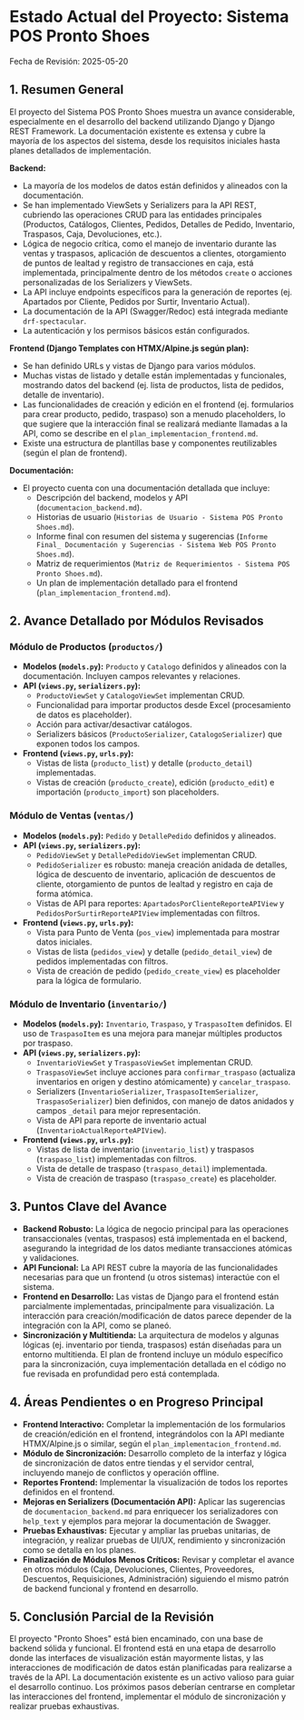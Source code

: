 # Estado Actual del Proyecto: Sistema POS Pronto Shoes

Fecha de Revisión: 2025-05-20

## 1. Resumen General

El proyecto del Sistema POS Pronto Shoes muestra un avance considerable, especialmente en el desarrollo del backend utilizando Django y Django REST Framework. La documentación existente es extensa y cubre la mayoría de los aspectos del sistema, desde los requisitos iniciales hasta planes detallados de implementación.

**Backend:**
*   La mayoría de los modelos de datos están definidos y alineados con la documentación.
*   Se han implementado ViewSets y Serializers para la API REST, cubriendo las operaciones CRUD para las entidades principales (Productos, Catálogos, Clientes, Pedidos, Detalles de Pedido, Inventario, Traspasos, Caja, Devoluciones, etc.).
*   Lógica de negocio crítica, como el manejo de inventario durante las ventas y traspasos, aplicación de descuentos a clientes, otorgamiento de puntos de lealtad y registro de transacciones en caja, está implementada, principalmente dentro de los métodos `create` o acciones personalizadas de los Serializers y ViewSets.
*   La API incluye endpoints específicos para la generación de reportes (ej. Apartados por Cliente, Pedidos por Surtir, Inventario Actual).
*   La documentación de la API (Swagger/Redoc) está integrada mediante `drf-spectacular`.
*   La autenticación y los permisos básicos están configurados.

**Frontend (Django Templates con HTMX/Alpine.js según plan):**
*   Se han definido URLs y vistas de Django para varios módulos.
*   Muchas vistas de listado y detalle están implementadas y funcionales, mostrando datos del backend (ej. lista de productos, lista de pedidos, detalle de inventario).
*   Las funcionalidades de creación y edición en el frontend (ej. formularios para crear producto, pedido, traspaso) son a menudo placeholders, lo que sugiere que la interacción final se realizará mediante llamadas a la API, como se describe en el `plan_implementacion_frontend.md`.
*   Existe una estructura de plantillas base y componentes reutilizables (según el plan de frontend).

**Documentación:**
*   El proyecto cuenta con una documentación detallada que incluye:
    *   Descripción del backend, modelos y API (`documentacion_backend.md`).
    *   Historias de usuario (`Historias de Usuario - Sistema POS Pronto Shoes.md`).
    *   Informe final con resumen del sistema y sugerencias (`Informe Final_ Documentación y Sugerencias - Sistema Web POS Pronto Shoes.md`).
    *   Matriz de requerimientos (`Matriz de Requerimientos - Sistema POS Pronto Shoes.md`).
    *   Un plan de implementación detallado para el frontend (`plan_implementacion_frontend.md`).

## 2. Avance Detallado por Módulos Revisados

### Módulo de Productos (`productos/`)
*   **Modelos (`models.py`):** `Producto` y `Catalogo` definidos y alineados con la documentación. Incluyen campos relevantes y relaciones.
*   **API (`views.py`, `serializers.py`):**
    *   `ProductoViewSet` y `CatalogoViewSet` implementan CRUD.
    *   Funcionalidad para importar productos desde Excel (procesamiento de datos es placeholder).
    *   Acción para activar/desactivar catálogos.
    *   Serializers básicos (`ProductoSerializer`, `CatalogoSerializer`) que exponen todos los campos.
*   **Frontend (`views.py`, `urls.py`):**
    *   Vistas de lista (`producto_list`) y detalle (`producto_detail`) implementadas.
    *   Vistas de creación (`producto_create`), edición (`producto_edit`) e importación (`producto_import`) son placeholders.

### Módulo de Ventas (`ventas/`)
*   **Modelos (`models.py`):** `Pedido` y `DetallePedido` definidos y alineados.
*   **API (`views.py`, `serializers.py`):**
    *   `PedidoViewSet` y `DetallePedidoViewSet` implementan CRUD.
    *   `PedidoSerializer` es robusto: maneja creación anidada de detalles, lógica de descuento de inventario, aplicación de descuentos de cliente, otorgamiento de puntos de lealtad y registro en caja de forma atómica.
    *   Vistas de API para reportes: `ApartadosPorClienteReporteAPIView` y `PedidosPorSurtirReporteAPIView` implementadas con filtros.
*   **Frontend (`views.py`, `urls.py`):**
    *   Vista para Punto de Venta (`pos_view`) implementada para mostrar datos iniciales.
    *   Vistas de lista (`pedidos_view`) y detalle (`pedido_detail_view`) de pedidos implementadas con filtros.
    *   Vista de creación de pedido (`pedido_create_view`) es placeholder para la lógica de formulario.

### Módulo de Inventario (`inventario/`)
*   **Modelos (`models.py`):** `Inventario`, `Traspaso`, y `TraspasoItem` definidos. El uso de `TraspasoItem` es una mejora para manejar múltiples productos por traspaso.
*   **API (`views.py`, `serializers.py`):**
    *   `InventarioViewSet` y `TraspasoViewSet` implementan CRUD.
    *   `TraspasoViewSet` incluye acciones para `confirmar_traspaso` (actualiza inventarios en origen y destino atómicamente) y `cancelar_traspaso`.
    *   Serializers (`InventarioSerializer`, `TraspasoItemSerializer`, `TraspasoSerializer`) bien definidos, con manejo de datos anidados y campos `_detail` para mejor representación.
    *   Vista de API para reporte de inventario actual (`InventarioActualReporteAPIView`).
*   **Frontend (`views.py`, `urls.py`):**
    *   Vistas de lista de inventario (`inventario_list`) y traspasos (`traspaso_list`) implementadas con filtros.
    *   Vista de detalle de traspaso (`traspaso_detail`) implementada.
    *   Vista de creación de traspaso (`traspaso_create`) es placeholder.

## 3. Puntos Clave del Avance
*   **Backend Robusto:** La lógica de negocio principal para las operaciones transaccionales (ventas, traspasos) está implementada en el backend, asegurando la integridad de los datos mediante transacciones atómicas y validaciones.
*   **API Funcional:** La API REST cubre la mayoría de las funcionalidades necesarias para que un frontend (u otros sistemas) interactúe con el sistema.
*   **Frontend en Desarrollo:** Las vistas de Django para el frontend están parcialmente implementadas, principalmente para visualización. La interacción para creación/modificación de datos parece depender de la integración con la API, como se planeó.
*   **Sincronización y Multitienda:** La arquitectura de modelos y algunas lógicas (ej. inventario por tienda, traspasos) están diseñadas para un entorno multitienda. El plan de frontend incluye un módulo específico para la sincronización, cuya implementación detallada en el código no fue revisada en profundidad pero está contemplada.

## 4. Áreas Pendientes o en Progreso Principal
*   **Frontend Interactivo:** Completar la implementación de los formularios de creación/edición en el frontend, integrándolos con la API mediante HTMX/Alpine.js o similar, según el `plan_implementacion_frontend.md`.
*   **Módulo de Sincronización:** Desarrollo completo de la interfaz y lógica de sincronización de datos entre tiendas y el servidor central, incluyendo manejo de conflictos y operación offline.
*   **Reportes Frontend:** Implementar la visualización de todos los reportes definidos en el frontend.
*   **Mejoras en Serializers (Documentación API):** Aplicar las sugerencias de `documentacion_backend.md` para enriquecer los serializadores con `help_text` y ejemplos para mejorar la documentación de Swagger.
*   **Pruebas Exhaustivas:** Ejecutar y ampliar las pruebas unitarias, de integración, y realizar pruebas de UI/UX, rendimiento y sincronización como se detalla en los planes.
*   **Finalización de Módulos Menos Críticos:** Revisar y completar el avance en otros módulos (Caja, Devoluciones, Clientes, Proveedores, Descuentos, Requisiciones, Administración) siguiendo el mismo patrón de backend funcional y frontend en desarrollo.

## 5. Conclusión Parcial de la Revisión

El proyecto "Pronto Shoes" está bien encaminado, con una base de backend sólida y funcional. El frontend está en una etapa de desarrollo donde las interfaces de visualización están mayormente listas, y las interacciones de modificación de datos están planificadas para realizarse a través de la API. La documentación existente es un activo valioso para guiar el desarrollo continuo. Los próximos pasos deberían centrarse en completar las interacciones del frontend, implementar el módulo de sincronización y realizar pruebas exhaustivas.